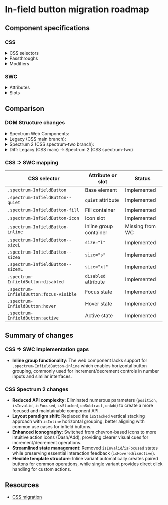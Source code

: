 # In-field button migration roadmap

## Component specifications

### CSS

<details>
<summary>CSS selectors</summary>

- `.spectrum-InfieldButton`
- `.spectrum-InfieldButton--quiet`
- `.spectrum-InfieldButton--quiet:disabled`
- `.spectrum-InfieldButton--quiet:not(:disabled):active`
- `.spectrum-InfieldButton--quiet:not(:disabled):focus-visible`
- `.spectrum-InfieldButton--quiet:not(:disabled):hover`
- `.spectrum-InfieldButton-fill`
- `.spectrum-InfieldButton-icon`
- `.spectrum-InfieldButton-inline`
- `.spectrum-InfieldButton-inline .spectrum-InfieldButton`
- `.spectrum-InfieldButton-inline > .spectrum-InfieldButton.spectrum-InfieldButton--sizeS`
- `.spectrum-InfieldButton.spectrum-InfieldButton--quiet`
- `.spectrum-InfieldButton.spectrum-InfieldButton--quiet:disabled`
- `.spectrum-InfieldButton.spectrum-InfieldButton--sizeL`
- `.spectrum-InfieldButton.spectrum-InfieldButton--sizeS`
- `.spectrum-InfieldButton.spectrum-InfieldButton--sizeXL`
- `.spectrum-InfieldButton:active`
- `.spectrum-InfieldButton:disabled`
- `.spectrum-InfieldButton:focus-visible`
- `.spectrum-InfieldButton:hover`
- `.spectrum-InfieldButton:not(:disabled):active`
- `.spectrum-InfieldButton:not(:disabled):focus-visible`
- `.spectrum-InfieldButton:not(:disabled):hover`

</details>

<details>
<summary>Passthroughs</summary>

None found for this component.

</details>

<details>
<summary>Modifiers</summary>

- `--mod-infield-button-background-color`
- `--mod-infield-button-background-color-disabled`
- `--mod-infield-button-background-color-down`
- `--mod-infield-button-background-color-down-disabled`
- `--mod-infield-button-background-color-down-quiet`
- `--mod-infield-button-background-color-hover`
- `--mod-infield-button-background-color-hover-disabled`
- `--mod-infield-button-background-color-hover-quiet`
- `--mod-infield-button-background-color-quiet`
- `--mod-infield-button-background-color-quiet-disabled`
- `--mod-infield-button-border-radius`
- `--mod-infield-button-edge-to-fill`
- `--mod-infield-button-field-edge-to-icon`
- `--mod-infield-button-fill-justify-content`
- `--mod-infield-button-fill-padding`
- `--mod-infield-button-height`
- `--mod-infield-button-icon-color`
- `--mod-infield-button-icon-color-disabled`
- `--mod-infield-button-icon-color-down`
- `--mod-infield-button-icon-color-down-disabled`
- `--mod-infield-button-icon-color-hover`
- `--mod-infield-button-icon-color-hover-disabled`
- `--mod-infield-button-side-edge-to-fill`
- `--mod-infield-button-width`

</details>

### SWC

<details>
<summary>Attributes</summary>

- `block` (String) - Vertical stack position: 'start' or 'end'
- `inline` (String) - Horizontal group position: 'start' or 'end'
- `quiet` (Boolean) - Whether the button is in quiet variant

</details>

<details>
<summary>Slots</summary>

- Default slot - Icon content for the button

</details>

## Comparison

### DOM Structure changes

<details>
<summary>Spectrum Web Components:</summary>

```html
<button class="spectrum-InfieldButton">
    <div class="fill">
        <slot></slot>
    </div>
</button>
```

</details>

<details>
<summary>Legacy (CSS main branch):</summary>

```html
<button class="spectrum-InfieldButton spectrum-InfieldButton--sizeM">
    <div class="spectrum-InfieldButton-fill">
        <sp-icon-add class="spectrum-InfieldButton-icon"></sp-icon-add>
    </div>
</button>
```

</details>

<details>
<summary>Spectrum 2 (CSS spectrum-two branch):</summary>

```html
<button class="spectrum-InfieldButton spectrum-InfieldButton--sizeM">
    <div class="spectrum-InfieldButton-fill">
        <sp-icon-add class="spectrum-InfieldButton-icon"></sp-icon-add>
    </div>
</button>
```

</details>

<details>
<summary>Diff: Legacy (CSS main) → Spectrum 2 (CSS spectrum-two)</summary>

```diff
--- a/components/infieldbutton/stories/template.js (main branch)
+++ b/components/infieldbutton/stories/template.js (spectrum-two branch)
@@ -1,5 +1,3 @@
-import { Template as Icon } from "@spectrum-css/icon/stories/template.js";
-import { html } from "lit";
-import { classMap } from "lit/directives/class-map.js";
-import { when } from "lit/directives/when.js";
+import { Template as Icon } from "@spectrum-css/icon/stories/template.js";
+import { html } from "lit";
+import { classMap } from "lit/directives/class-map.js";
+import { when } from "lit/directives/when.js";
@@ -7,7 +5,6 @@ import { when } from "lit/directives/when.js";
 import "../index.css";
-import "../themes/spectrum.css";
-/* Must be imported last */
-import "../themes/express.css";
+import "../index.css";
@@ -15,7 +12,6 @@ export const Template = (
 		rootClass = "spectrum-InfieldButton",
 		customClasses = [],
 		size = "m",
-		position,
 		isQuiet,
 		iconName = "Add",
 		iconSet = "workflow",
@@ -22,7 +18,6 @@ export const Template = (
 		isDisabled,
-		isInvalid,
 		isHovered,
 		isActive,
-		isFocused,
-		isStacked,
+		isInline,
 		tabIndex = 0,
-		onSubtract,
-		onAdd,
 		onclick,
 	} = {},
 	context = {},
@@ -30,7 +25,6 @@ export const Template = (
 	let iconSize = size === "s" ? "75" : size === "l" ? "200" : size === "xl" ? "300" : "100";
 	let iconNameWithSize = `${iconName}${iconSize}`;
-	return isStacked
+	return isInline
 		? html`
-			<div class="${rootClass}-inline">
+			<div class="${rootClass}-inline">
 			<button
 				class=${classMap({
 					[rootClass]: true,
 					[`${rootClass}--size${size?.toUpperCase()}`]:
 						typeof size !== "undefined",
-					[`${rootClass}--top`]: typeof position !== "undefined",
 					[`${rootClass}--quiet`]: isQuiet,
-					"is-invalid": isInvalid,
 					"is-hover": isHovered,
 					"is-active": isActive,
-					"is-focus-visible": isFocused,
 					...customClasses.reduce((a, c) => ({ ...a, [c]: true }), {}),
 					})}
 					?disabled=${isDisabled}
 					aria-haspopup="listbox"
 					type="button"
 					tabindex=${tabIndex}
-					aria-label="add"
+					aria-label="minus"
 					>
 					<div class="${rootClass}-fill">
 						${Icon(
 							{
 								size,
-								iconName: "ChevronUp75",
+								iconName: "Dash",
 								setName: "ui",
 								customClasses: [`${rootClass}-icon`],
 							},
 							context,
 						)}
 					</div>
 				</button>
 				<button
 					class=${classMap({
 						[rootClass]: true,
 						[`${rootClass}--size${size?.toUpperCase()}`]:
 							typeof size !== "undefined",
-						[`${rootClass}--bottom`]: typeof position !== "end",
+						[`${rootClass}--quiet`]: isQuiet,
 						"is-hover": isHovered,
 						"is-active": isActive,
-						"is-focus-visible": isFocused,
 						...customClasses.reduce((a, c) => ({ ...a, [c]: true }), {}),
 					})}
 					?disabled=${isDisabled}
 					aria-haspopup="listbox"
 					type="button"
 					tabindex=${tabIndex}
-					aria-label="add"
+					aria-label="add"
 				>
 					<div class="${rootClass}-fill">
 						${Icon(
 							{
 								size,
-								iconName: "ChevronDown75",
+								iconName: "Add",
 								setName: "ui",
 								customClasses: [`${rootClass}-icon`],
 							},
 							context,
 						)}
 					</div>
 				</button>
 			</div>
 			`
 		: html`
 				<button
 					class=${classMap({
 						[rootClass]: true,
 						[`${rootClass}--size${size?.toUpperCase()}`]:
 							typeof size !== "undefined",
-						[`${rootClass}--${position}`]: typeof position !== "undefined",
 						[`${rootClass}--quiet`]: isQuiet,
 						"is-hover": isHovered,
 						"is-active": isActive,
-						"is-focus-visible": isFocused,
 						...customClasses.reduce((a, c) => ({ ...a, [c]: true }), {}),
 					})}
 					?disabled=${isDisabled}
 					aria-haspopup="listbox"
 					type="button"
 					tabindex=${tabIndex}
-				>
+					@click=${onclick}
+					role="presentation"
+				>
 					<div class="${rootClass}-fill">
 						${when(iconName, () =>
 							Icon(
 								{
 									size,
-									iconName,
+									iconName: iconNameWithSize,
 									setName: iconSet,
 									customClasses: [`${rootClass}-icon`],
 								},
 								context,
 							),
 						)}
 					</div>
 				</button>
 			`;
```

</details>

### CSS => SWC mapping

| CSS selector                            | Attribute or slot      | Status          |
| --------------------------------------- | ---------------------- | --------------- |
| `.spectrum-InfieldButton`               | Base element           | Implemented     |
| `.spectrum-InfieldButton--quiet`        | `quiet` attribute      | Implemented     |
| `.spectrum-InfieldButton-fill`          | Fill container         | Implemented     |
| `.spectrum-InfieldButton-icon`          | Icon slot              | Implemented     |
| `.spectrum-InfieldButton-inline`        | Inline group container | Missing from WC |
| `.spectrum-InfieldButton--sizeL`        | `size="l"`             | Implemented     |
| `.spectrum-InfieldButton--sizeS`        | `size="s"`             | Implemented     |
| `.spectrum-InfieldButton--sizeXL`       | `size="xl"`            | Implemented     |
| `.spectrum-InfieldButton:disabled`      | `disabled` attribute   | Implemented     |
| `.spectrum-InfieldButton:focus-visible` | Focus state            | Implemented     |
| `.spectrum-InfieldButton:hover`         | Hover state            | Implemented     |
| `.spectrum-InfieldButton:active`        | Active state           | Implemented     |

## Summary of changes

### CSS => SWC implementation gaps

- **Inline group functionality**: The web component lacks support for `.spectrum-InfieldButton-inline` which enables horizontal button grouping, commonly used for increment/decrement controls in number inputs and similar interfaces.

### CSS Spectrum 2 changes

- **Reduced API complexity**: Eliminated numerous parameters (`position`, `isInvalid`, `isFocused`, `isStacked`, `onSubtract`, `onAdd`) to create a more focused and maintainable component API.
- **Layout paradigm shift**: Replaced the `isStacked` vertical stacking approach with `isInline` horizontal grouping, better aligning with common use cases for infield buttons.
- **Enhanced iconography**: Switched from chevron-based icons to more intuitive action icons (Dash/Add), providing clearer visual cues for increment/decrement operations.
- **Streamlined state management**: Removed `isInvalid`/`isFocused` states while preserving essential interaction feedback (`isHovered`/`isActive`).
- **Flexible template structure**: Inline variant automatically creates paired buttons for common operations, while single variant provides direct click handling for custom actions.

## Resources

- [CSS migration](https://github.com/adobe/spectrum-css/pull/3642)

